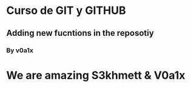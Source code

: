 
# Curso de __GIT__ y __GITHUB__


## Adding new fucntions in the reposotiy

### By v0a1x

# We are amazing __S3khmett__ & __V0a1x__
